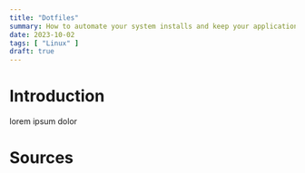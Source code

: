 ```yaml
---
title: "Dotfiles"
summary: How to automate your system installs and keep your application configuration in dotfiles
date: 2023-10-02
tags: [ "Linux" ]
draft: true
---
```


# Introduction

lorem ipsum dolor

# Sources
